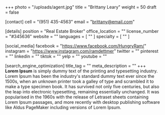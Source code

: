 +++
photo = "/uploads/agent.jpg"
title = "Brittany Leary"
weight = 50
draft = false

[contact]
cell = "(951) 435-4563"
email = "brittany@email.com"

[details]
position = "Real Estate Broker"
office_location = ""
license_number = "#345636"
website = ""
languages = [ "" ]
specialty = [ "" ]

[social_media]
facebook = "https://www.facebook.com/HungryRam/"
instagram = "https://www.instagram.com/ramdettmer"
twitter = ""
pinterest = ""
linkedin = ""
tiktok = ""
yelp = ""
youtube = ""

[search_engine_optimization]
title_tag = ""
meta_description = ""
+++
**Lorem Ipsum**&nbsp;is simply dummy text of the printing and typesetting industry. Lorem Ipsum has been the industry's standard dummy text ever since the 1500s, when an unknown printer took a galley of type and scrambled it to make a type specimen book. It has survived not only five centuries, but also the leap into electronic typesetting, remaining essentially unchanged. It was popularised in the 1960s with the release of Letraset sheets containing Lorem Ipsum passages, and more recently with desktop publishing software like Aldus PageMaker including versions of Lorem Ipsum.

